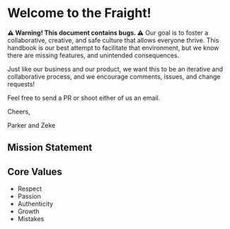 # Welcome to the Fraight!

**⚠️ Warning! This document contains bugs. ⚠️**
Our goal is to foster a collaborative, creative, and safe culture that allows
everyone thrive. This handbook is our best attempt to facilitate that environment,
but we know there are missing features, and unintended consequences.

Just like our business and our product, we want this to be an iterative and collaborative process, and we encourage comments, issues, and change requests!

Feel free to send a PR or shoot either of us an email.

Cheers,

Parker and Zeke

## Mission Statement

<!-- todo -->

## Core Values

- Respect
- Passion
- Authenticity
- Growth
- Mistakes
